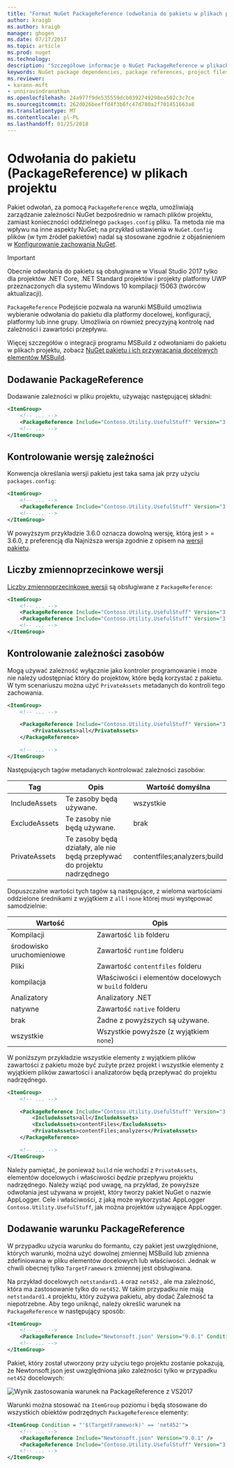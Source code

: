 ```yaml
---
title: "Format NuGet PackageReference (odwołania do pakietu w plikach projektu) | Dokumentacja firmy Microsoft"
author: kraigb
ms.author: kraigb
manager: ghogen
ms.date: 07/17/2017
ms.topic: article
ms.prod: nuget
ms.technology: 
description: "Szczegółowe informacje o NuGet PackageReference w plikach projektu jako obsługiwany przez NuGet 4.0 +, VS2017 i .NET Core 2.0"
keywords: NuGet package dependencies, package references, project files, PackageReference, packages.config, VS2017, Visual Studio 2017, NuGet 4, .NET Core 2.0
ms.reviewer:
- karann-msft
- unniravindranathan
ms.openlocfilehash: 24a977f9de535559dcb0392749298ea502c3c7ce
ms.sourcegitcommit: 262d026beeffd4f3b6fc47d780a2f701451663a8
ms.translationtype: MT
ms.contentlocale: pl-PL
ms.lasthandoff: 01/25/2018
---
```

# <a name="package-references-packagereference-in-project-files"></a>Odwołania do pakietu (PackageReference) w plikach projektu

Pakiet odwołań, za pomocą `PackageReference` węzła, umożliwiają zarządzanie zależności NuGet bezpośrednio w ramach plików projektu, zamiast konieczności oddzielnego `packages.config` pliku. Ta metoda nie ma wpływu na inne aspekty NuGet; na przykład ustawienia w `NuGet.Config` plików (w tym źródeł pakietów) nadal są stosowane zgodnie z objaśnieniem w [Konfigurowanie zachowania NuGet](Configuring-NuGet-Behavior.md).

> [!Important]
> Obecnie odwołania do pakietu są obsługiwane w Visual Studio 2017 tylko dla projektów .NET Core, .NET Standard projektów i projekty platformy UWP przeznaczonych dla systemu Windows 10 kompilacji 15063 (twórców aktualizacji).

`PackageReference` Podejście pozwala na warunki MSBuild umożliwia wybieranie odwołania do pakietu dla platformy docelowej, konfiguracji, platformy lub inne grupy. Umożliwia on również precyzyjną kontrolę nad zależności i zawartości przepływu.

Więcej szczegółów o integracji programu MSBuild z odwołaniami do pakietu w plikach projektu, zobacz [NuGet pakietu i ich przywracania docelowych elementów MSBuild](../schema/msbuild-targets.md).

## <a name="adding-a-packagereference"></a>Dodawanie PackageReference

Dodawanie zależności w pliku projektu, używając następującej składni:

```xml
<ItemGroup>
    <!-- ... -->
    <PackageReference Include="Contoso.Utility.UsefulStuff" Version="3.6.0" />
    <!-- ... -->
</ItemGroup>
```

## <a name="controlling-dependency-version"></a>Kontrolowanie wersję zależności

Konwencja określania wersji pakietu jest taka sama jak przy użyciu `packages.config`:

```xml
<ItemGroup>
    <!-- ... -->
    <PackageReference Include="Contoso.Utility.UsefulStuff" Version="3.6.0" />
    <!-- ... -->
</ItemGroup>
```

W powyższym przykładzie 3.6.0 oznacza dowolną wersję, którą jest > = 3.6.0, z preferencją dla Najniższa wersja zgodnie z opisem na [wersji pakietu](../reference/package-versioning.md#version-ranges-and-wildcards).

## <a name="floating-versions"></a>Liczby zmiennoprzecinkowe wersji

[Liczby zmiennoprzecinkowe wersji](../consume-packages/dependency-resolution.md#floating-versions) są obsługiwane z `PackageReference`:

```xml
<ItemGroup>
    <!-- ... -->
    <PackageReference Include="Contoso.Utility.UsefulStuff" Version="3.6.*" />
    <PackageReference Include="Contoso.Utility.UsefulStuff" Version="3.6.0-beta*" />
    <!-- ... -->
</ItemGroup>
```

## <a name="controlling-dependency-assets"></a>Kontrolowanie zależności zasobów

Mogą używać zależność wyłącznie jako kontroler programowanie i może nie należy udostępniać który do projektów, które będą korzystać z pakietu. W tym scenariuszu można użyć `PrivateAssets` metadanych do kontroli tego zachowania.

```xml
<ItemGroup>
    <!-- ... -->

    <PackageReference Include="Contoso.Utility.UsefulStuff" Version="3.6.0">
        <PrivateAssets>all</PrivateAssets>
    </PackageReference>

    <!-- ... -->
</ItemGroup>
```

Następujących tagów metadanych kontrolować zależności zasobów:

| Tag | Opis | Wartość domyślna |
| --- | --- | --- |
| IncludeAssets | Te zasoby będą używane. | wszystkie |
| ExcludeAssets | Te zasoby nie będą używane. | brak |
| PrivateAssets | Te zasoby będą działały, ale nie będą przepływać do projektu nadrzędnego | contentfiles;analyzers;build |

Dopuszczalne wartości tych tagów są następujące, z wieloma wartościami oddzielone średnikami z wyjątkiem z `all` i `none` której musi występować samodzielnie:

| Wartość | Opis |
| --- | ---
| Kompilacji | Zawartość `lib` folderu |
| środowisko uruchomieniowe | Zawartość `runtime` folderu |
| Pliki | Zawartość `contentfiles` folderu |
| kompilacja | Właściwości i elementów docelowych w `build` folderu |
| Analizatory | Analizatory .NET |
| natywne | Zawartość `native` folderu |
| brak | Żadne z powyższych są używane. |
| wszystkie | Wszystkie powyższe (z wyjątkiem `none`) |

W poniższym przykładzie wszystkie elementy z wyjątkiem plików zawartości z pakietu może być zużyte przez projekt i wszystkie elementy z wyjątkiem plików zawartości i analizatorów będą przepływać do projektu nadrzędnego.

```xml
<ItemGroup>
    <!-- ... -->

    <PackageReference Include="Contoso.Utility.UsefulStuff" Version="3.6.0">
        <IncludeAssets>all</IncludeAssets>
        <ExcludeAssets>contentFiles</ExcludeAssets>
        <PrivateAssets>contentFiles;analyzers</PrivateAssets>
    </PackageReference>

    <!-- ... -->
</ItemGroup>
```

Należy pamiętać, że ponieważ `build` nie wchodzi z `PrivateAssets`, elementów docelowych i właściwości *będzie* przepływu projektu nadrzędnego. Należy wziąć pod uwagę, na przykład, że powyższe odwołania jest używana w projekt, który tworzy pakiet NuGet o nazwie AppLogger. Cele i właściwości, z jaką może wykorzystać AppLogger `Contoso.Utility.UsefulStuff`, jak można projektów używające AppLogger.

## <a name="adding-a-packagereference-condition"></a>Dodawanie warunku PackageReference

W przypadku użycia warunku do formantu, czy pakiet jest uwzględnione, których warunki, można użyć dowolnej zmiennej MSBuild lub zmienna zdefiniowana w pliku elementów docelowych lub właściwości. Jednak w chwili obecnej tylko `TargetFramework` zmiennej jest obsługiwana.

Na przykład docelowych `netstandard1.4` oraz `net452` , ale ma zależność, która ma zastosowanie tylko do `net452`. W takim przypadku nie mają `netstandard1.4` projektu, który zużywa pakietu, aby dodać Zależność ta niepotrzebne. Aby tego uniknąć, należy określić warunek na `PackageReference` w następujący sposób:

```xml
<ItemGroup>
    <!-- ... -->
    <PackageReference Include="Newtonsoft.json" Version="9.0.1" Condition="'$(TargetFramework)' == 'net452'" />
    <!-- ... -->
</ItemGroup>
```

Pakiet, który został utworzony przy użyciu tego projektu zostanie pokazują, że Newtonsoft.json jest uwzględniona jako zależności tylko w przypadku `net452` docelowych:

![Wynik zastosowania warunek na PackageReference z VS2017](media/PackageReference-Condition.png)

Warunki można stosować na `ItemGroup` poziomu i będą stosowane do wszystkich obiektów podrzędnych `PackageReference` elementy:

```xml
<ItemGroup Condition = "'$(TargetFramework)' == 'net452'">
    <!-- ... -->
    <PackageReference Include="Newtonsoft.json" Version="9.0.1" />
    <PackageReference Include="Contoso.Utility.UsefulStuff" Version="3.6.0" />
    <!-- ... -->
</ItemGroup>
```
